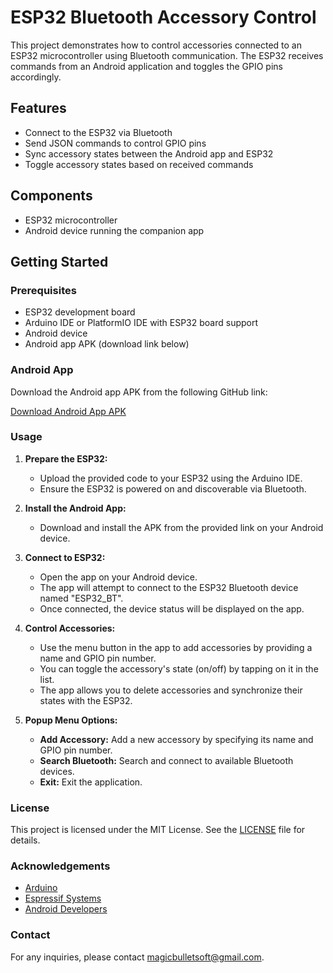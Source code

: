 # ESP32 Bluetooth Accessory Control

This project demonstrates how to control accessories connected to an ESP32 microcontroller using Bluetooth communication. The ESP32 receives commands from an Android application and toggles the GPIO pins accordingly.

## Features

- Connect to the ESP32 via Bluetooth
- Send JSON commands to control GPIO pins
- Sync accessory states between the Android app and ESP32
- Toggle accessory states based on received commands

## Components

- ESP32 microcontroller
- Android device running the companion app

## Getting Started

### Prerequisites

- ESP32 development board
- Arduino IDE or PlatformIO IDE with ESP32 board support
- Android device
- Android app APK (download link below)

### Android App

Download the Android app APK from the following GitHub link:

[Download Android App APK](android_app/Magic-BT-V1.0.apk)

### Usage

1. **Prepare the ESP32:**
    - Upload the provided code to your ESP32 using the Arduino IDE.
    - Ensure the ESP32 is powered on and discoverable via Bluetooth.

2. **Install the Android App:**
    - Download and install the APK from the provided link on your Android device.

3. **Connect to ESP32:**
    - Open the app on your Android device.
    - The app will attempt to connect to the ESP32 Bluetooth device named "ESP32_BT".
    - Once connected, the device status will be displayed on the app.

4. **Control Accessories:**
    - Use the menu button in the app to add accessories by providing a name and GPIO pin number.
    - You can toggle the accessory's state (on/off) by tapping on it in the list.
    - The app allows you to delete accessories and synchronize their states with the ESP32.

5. **Popup Menu Options:**
    - **Add Accessory:** Add a new accessory by specifying its name and GPIO pin number.
    - **Search Bluetooth:** Search and connect to available Bluetooth devices.
    - **Exit:** Exit the application.

### License

This project is licensed under the MIT License. See the [LICENSE](LICENSE) file for details.

### Acknowledgements

- [Arduino](https://www.arduino.cc/)
- [Espressif Systems](https://www.espressif.com/)
- [Android Developers](https://developer.android.com/)

### Contact

For any inquiries, please contact [magicbulletsoft@gmail.com](mailto:magicbulletsoft@gmail.com).
